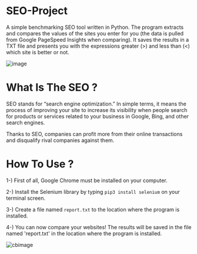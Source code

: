 # SEO-Project
A simple benchmarking SEO tool written in Python. The program extracts and compares the values of the sites you enter for you (the data is pulled from Google PageSpeed Insights when comparing). It saves the results in a TXT file and presents you with the expressions greater (>) and less than (<) which site is better or not.

![image](https://user-images.githubusercontent.com/42627045/190852671-984c8e98-584b-4f76-ae18-8ab0a32cfce7.png)


# What Is The SEO ?

SEO stands for “search engine optimization.” In simple terms, it means the process of improving your site to increase its visibility when people search for products or services related to your business in Google, Bing, and other search engines.

Thanks to SEO, companies can profit more from their online transactions and disqualify rival companies against them.

# How To Use ?

1-) First of all, Google Chrome must be installed on your computer.

2-) Install the Selenium library by typing ```pip3 install selenium``` on your terminal screen.

3-) Create a file named `report.txt` to the location where the program is installed.

4-) You can now compare your websites! The results will be saved in the file named 'report.txt' in the location where the program is installed.


![cbimage](https://github.com/xrypt0/SEO-Project/assets/42627045/f5dce330-8c63-47a5-843c-a31cf8ad22e6)
